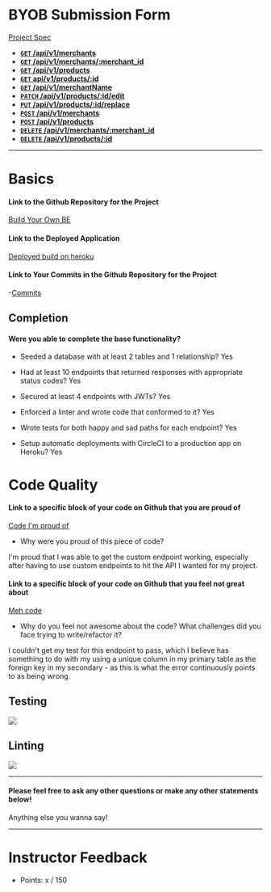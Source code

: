 # BYOB Submission Form

[Project Spec](http://frontend.turing.io/projects/build-your-own-backend.html)


- **[<code>GET</code> /api/v1/merchants](https://byob-pam.herokuapp.com/api/v1/merchants )**
- **[<code>GET</code> /api/v1/merchants/:merchant_id](https://byob-pam.herokuapp.com/api/v1/merchants/125427)**
- **[<code>GET</code> /api/v1/products](https://byob-pam.herokuapp.com/api/v1/products)**
- **[<code>GET</code> api/v1/products/:id](https://github.com/500px/api-documentation/blob/master/endpoints/photo/GET_photos_id_comments.md)**
- **[<code>GET</code> /api/v1/merchantName](https://byob-pam.herokuapp.com/api/v1/merchantName?merchant_name=Sur%20La%20Table)**
- **[<code>PATCH</code> /api/v1/products/:id/edit](https://byob-pam.herokuapp.com/api/v1/products)**
- **[<code>PUT</code> /api/v1/products/:id/replace](https://byob-pam.herokuapp.com/api/v1/products)**
- **[<code>POST</code> /api/v1/merchants](https://byob-pam.herokuapp.com/api/v1/merchants)**
- **[<code>POST</code> /api/v1/products](https://byob-pam.herokuapp.com/api/v1/products)**
- **[<code>DELETE</code> /api/v1/merchants/:merchant_id](https://byob-pam.herokuapp.com/api/v1/merchants)**
- **[<code>DELETE</code> /api/v1/products/:id](https://byob-pam.herokuapp.com/api/v1/products)**

------

# Basics

#### Link to the Github Repository for the Project
[Build Your Own BE](https://github.com/thatPamIAm/build_your_own_be)

#### Link to the Deployed Application
[Deployed build on heroku](https://byob-pam.herokuapp.com/)

#### Link to Your Commits in the Github Repository for the Project

-[Commits](https://github.com/thatPamIAm/build_your_own_be/commits/development)

## Completion

#### Were you able to complete the base functionality?

* Seeded a database with at least 2 tables and 1 relationship?
Yes

* Had at least 10 endpoints that returned responses with appropriate status codes?
Yes

* Secured at least 4 endpoints with JWTs?
Yes

* Enforced a linter and wrote code that conformed to it?
Yes

* Wrote tests for both happy and sad paths for each endpoint?
Yes

* Setup automatic deployments with CircleCI to a production app on Heroku?
Yes

# Code Quality

#### Link to a specific block of your code on Github that you are proud of
[Code I'm proud of](https://github.com/thatPamIAm/build_your_own_be/blob/development/server.js#L101-L112)

* Why were you proud of this piece of code?

I'm proud that I was able to get the custom endpoint working, especially after having to use custom endpoints to hit the API I wanted for my project.

#### Link to a specific block of your code on Github that you feel not great about
[Meh code](https://github.com/thatPamIAm/build_your_own_be/blob/development/server.js#L146-L160)

* Why do you feel not awesome about the code? What challenges did you face trying to write/refactor it?

I couldn't get my test for this endpoint to pass, which I believe has something to do with my using a unique column in my primary table as the foreign key in my secondary - as this is what the error continuously points to as being wrong.
## Testing
![](http://i.imgur.com/7vAZeG2.png)

## Linting

![](http://i.imgur.com/nLfjbhk.png)

-----

#### Please feel free to ask any other questions or make any other statements below!

Anything else you wanna say!

-----

# Instructor Feedback

- Points: x / 150
